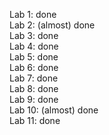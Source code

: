 Lab 1: done  
Lab 2: (almost) done    
Lab 3: done    
Lab 4: done  
Lab 5: done  
Lab 6: done  
Lab 7: done    
Lab 8: done    
Lab 9: done  
Lab 10: (almost) done  
Lab 11: done  

